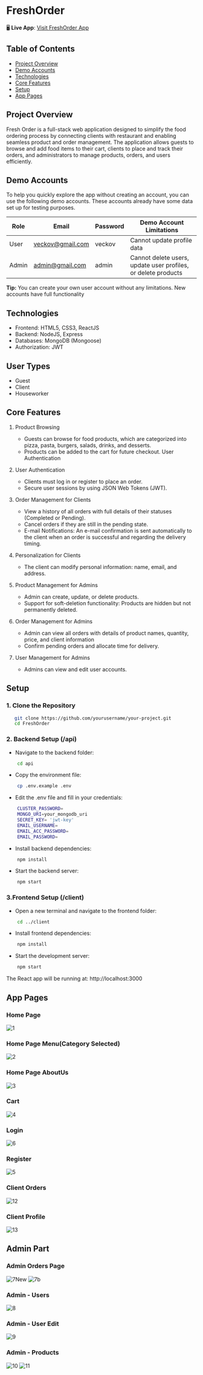# FreshOrder 
🖥️ **Live App**: [Visit FreshOrder App](https://freshorderapp.netlify.app/)

## Table of Contents
 * [Project Overview](#project-overview)
 * [Demo Accounts](#demo-accounts)
 * [Technologies](#technologies)
 * [Core Features](#core-features)
 * [Setup](#setup)
 * [App Pages](#app-pages)

## Project Overview
Fresh Order is a full-stack web application designed to simplify the food ordering process by connecting clients with restaurant and enabling seamless product and order management.
The application allows guests to browse and add food items to their cart, clients to place and track their orders, and administrators to manage products, orders, and users efficiently.

## Demo Accounts 

To help you quickly explore the app without creating an account, you can use the following demo accounts. These accounts already have some data set up for testing purposes.

| Role | Email | Password | Demo Account Limitations |
|------|-------|----------|-------------|
| User | veckov@gmail.com | veckov | Cannot update profile data |
| Admin | admin@gmail.com | admin | Cannot delete users, update user profiles, or delete products |

**Tip:** You can create your own user account without any limitations. New accounts have full functionality

## Technologies
* Frontend: HTML5, CSS3, ReactJS 
* Backend: NodeJS, Express
* Databases: MongoDB (Mongoose)
* Authorization: JWT

## User Types 
 - Guest
 - Client
 - Houseworker

## Core Features
1. Product Browsing
   - Guests can browse for food products, which are categorized into pizza, pasta, burgers, salads, drinks, and desserts.
   - Products can be added to the cart for future checkout.
    User Authentication

2. User Authentication
   - Clients must log in or register to place an order.
   - Secure user sessions by using JSON Web Tokens (JWT).

3. Order Management for Clients
   - View a history of all orders with full details of their statuses (Completed or Pending).
   - Cancel orders if they are still in the pending state.
   - E-mail Notifications: An e-mail confirmation is sent automatically to the client when an order is successful and regarding the delivery timing.

4. Personalization for Clients
   - The client can modify personal information: name, email, and address.
  
5. Product Management for Admins
   - Admin can create, update, or delete products.
   - Support for soft-deletion functionality: Products are hidden but not permanently deleted.

6. Order Management for Admins
   - Admin can view all orders with details of product names, quantity, price, and client information
   - Confirm pending orders and allocate time for delivery.

7. User Management for Admins
   - Admins can view and edit user accounts.
   

## Setup

### 1. Clone the Repository

``` bash
   git clone https://github.com/yourusername/your-project.git
   cd FreshOrder
```

### 2. Backend Setup (/api)

* Navigate to the backend folder:

``` bash
    cd api
```

* Copy the environment file:
``` bash
    cp .env.example .env
```

*  Edit the .env file and fill in your credentials:
``` bash
    CLUSTER_PASSWORD=
    MONGO_URI=your_mongodb_uri
    SECRET_KEY= 'jwt-key'
    EMAIL_USERNAME=
    EMAIL_ACC_PASSWORD=
    EMAIL_PASSWORD=
```

* Install backend dependencies:
``` bash
    npm install
```

* Start the backend server:
``` bash
    npm start
```

### 3.Frontend Setup (/client)

* Open a new terminal and navigate to the frontend folder:
``` bash
    cd ../client
```

* Install frontend dependencies:
``` bash
    npm install
```

* Start the development server:
``` bash
    npm start
```

The React app will be running at: http://localhost:3000







## App Pages 
### Home Page
![1](https://github.com/VeckovN/FreshOrder/assets/56490716/76d711fd-9339-42c4-97de-1a983a091f9f)

### Home Page Menu(Category Selected)
![2](https://github.com/VeckovN/FreshOrder/assets/56490716/e09e0851-ea9c-4725-8e64-9d3ab857ec6f)

### Home Page AboutUs
![3](https://github.com/VeckovN/FreshOrder/assets/56490716/44903283-526c-44c7-ad01-e4878e35b2ed)

###  Cart
![4](https://github.com/VeckovN/FreshOrder/assets/56490716/75930e70-9296-4794-89a0-8773e29d6256)

### Login
![6](https://github.com/VeckovN/FreshOrder/assets/56490716/540141a2-234b-4309-bc2b-68dd10069963)

### Register
![5](https://github.com/VeckovN/FreshOrder/assets/56490716/74967c46-cd7f-42b6-a57b-881411102c9a)

### Client Orders
![12](https://github.com/VeckovN/FreshOrder/assets/56490716/dc02d79a-9cc1-4dbe-90ec-673458cc9f31)

### Client Profile
![13](https://github.com/VeckovN/FreshOrder/assets/56490716/75b94b45-3f96-4d70-949d-07519a56a3aa)

## Admin Part
### Admin Orders Page
![7New](https://github.com/VeckovN/FreshOrder/assets/56490716/8e0feb5b-7153-4f5c-ae1c-c481a427a02f)
![7b](https://github.com/VeckovN/FreshOrder/assets/56490716/46f437a2-0776-4a99-b0f9-ff0d9eadf34f)

### Admin - Users
![8](https://github.com/VeckovN/FreshOrder/assets/56490716/85c0750d-e1da-4a84-885e-6a492ca5e86f)

### Admin - User Edit
![9](https://github.com/VeckovN/FreshOrder/assets/56490716/c6532549-2be8-441f-b570-838a1839187a)

### Admin - Products
![10](https://github.com/VeckovN/FreshOrder/assets/56490716/d5ef4e0f-ca71-4834-b436-a11158f148fa)
![11](https://github.com/VeckovN/FreshOrder/assets/56490716/af54d14e-2d02-4eb4-8aec-7651945fb8e2)
